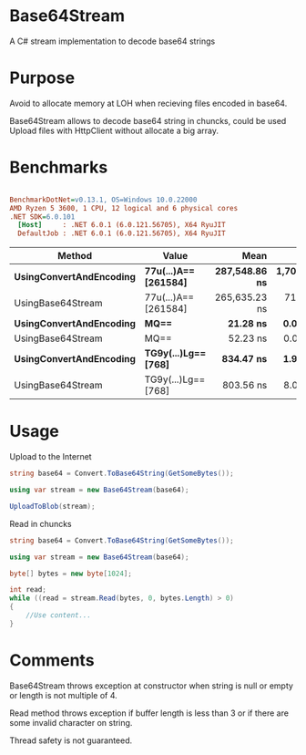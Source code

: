 # Base64Stream
A C# stream implementation to decode base64 strings

# Purpose

Avoid to allocate memory at LOH when recieving files encoded in base64.

Base64Stream allows to decode base64 string in chuncks, could be used Upload files with HttpClient without allocate a big array.

# Benchmarks

``` ini

BenchmarkDotNet=v0.13.1, OS=Windows 10.0.22000
AMD Ryzen 5 3600, 1 CPU, 12 logical and 6 physical cores
.NET SDK=6.0.101
  [Host]     : .NET 6.0.1 (6.0.121.56705), X64 RyuJIT
  DefaultJob : .NET 6.0.1 (6.0.121.56705), X64 RyuJIT


```
|                  Method |                Value |          Mean |        Error |       StdDev |   Gen 0 |   Gen 1 |   Gen 2 | Allocated |
|------------------------ |--------------------- |--------------:|-------------:|-------------:|--------:|--------:|--------:|----------:|
| **UsingConvertAndEncoding** | **77u(...)A== [261584]** | **287,548.86 ns** | **1,701.180 ns** | **1,591.284 ns** | **55.1758** | **55.1758** | **55.1758** | **196,234 B** |
|       UsingBase64Stream | 77u(...)A== [261584] | 265,635.23 ns |   716.655 ns |   670.360 ns |       - |       - |       - |   1,112 B |
| **UsingConvertAndEncoding** |                 **MQ==** |      **21.28 ns** |     **0.091 ns** |     **0.085 ns** |  **0.0038** |       **-** |       **-** |      **32 B** |
|       UsingBase64Stream |                 MQ== |      52.23 ns |     0.055 ns |     0.046 ns |  0.1329 |       - |       - |   1,112 B |
| **UsingConvertAndEncoding** |  **TG9y(...)Lg== [768]** |     **834.47 ns** |     **1.932 ns** |     **1.808 ns** |  **0.0715** |       **-** |       **-** |     **600 B** |
|       UsingBase64Stream |  TG9y(...)Lg== [768] |     803.56 ns |     8.090 ns |     6.316 ns |  0.1326 |       - |       - |   1,112 B |

# Usage

Upload to the Internet

```cs
string base64 = Convert.ToBase64String(GetSomeBytes());

using var stream = new Base64Stream(base64);

UploadToBlob(stream);
```

Read in chuncks
```cs
string base64 = Convert.ToBase64String(GetSomeBytes());

using var stream = new Base64Stream(base64);

byte[] bytes = new byte[1024];

int read;
while ((read = stream.Read(bytes, 0, bytes.Length) > 0)
{
    //Use content...
}

```

# Comments

Base64Stream throws exception at constructor when string is null or empty or length is not multiple of 4.

Read method throws exception if buffer length is less than 3 or if there are some invalid character on string.

Thread safety is not guaranteed.
